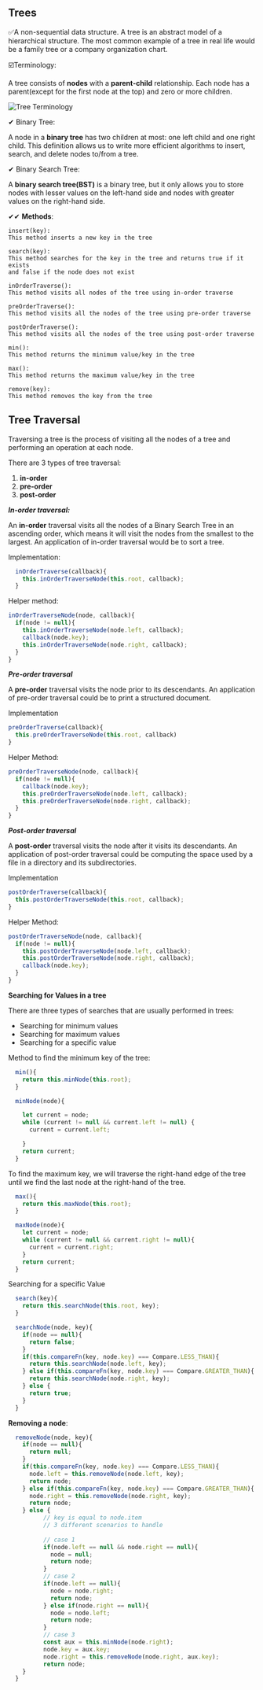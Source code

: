## Trees

✅A non-sequential data structure. A tree is an abstract model of a hierarchical structure. The most common example of a tree in real life would be a family tree or a company organization chart.

☑️Terminology:

A tree consists of __nodes__ with a __parent-child__ relationship. Each node has a parent(except for the first node at the top) and zero or more children.

![Tree Terminology](tree.png)


✔ Binary Tree:

A node in a __binary tree__ has two children at most: one left child and one right child. This definition allows us to write more efficient algorithms to insert, search, and delete nodes to/from a tree.

✔ Binary Search Tree:

A __binary search tree(BST)__ is a binary tree, but it only allows you to store nodes with lesser values on the left-hand side and nodes with greater values on the right-hand side.

✔✔ __Methods__:

```
insert(key):
This method inserts a new key in the tree
```
```
search(key):
This method searches for the key in the tree and returns true if it exists
and false if the node does not exist
```
```
inOrderTraverse():
This method visits all nodes of the tree using in-order traverse
```
```
preOrderTraverse():
This method visits all the nodes of the tree using pre-order traverse
```
```
postOrderTraverse():
This method visits all the nodes of the tree using post-order traverse
```
```
min():
This method returns the minimum value/key in the tree
```
```
max():
This method returns the maximum value/key in the tree
```
```
remove(key):
This method removes the key from the tree
```
##  Tree Traversal

Traversing a tree is the process of visiting all the nodes of a tree and performing an operation at each node.

There are 3 types of tree traversal:
<ol>
  <li><strong>in-order</strong>
  <li><strong>pre-order</strong>
  <li><strong>post-order</strong>
</ol>


***In-order traversal:***

An __in-order__ traversal visits all the nodes of a Binary Search Tree in an ascending order, which means it will visit the nodes from the smallest to the largest. An application of in-order traversal would be to sort a tree.

Implementation:
```JavaScript
  inOrderTraverse(callback){
    this.inOrderTraverseNode(this.root, callback);
  }
  ```
  Helper method:
  ```JavaScript
  inOrderTraverseNode(node, callback){
    if(node != null){
      this.inOrderTraverseNode(node.left, callback);
      callback(node.key);
      this.inOrderTraverseNode(node.right, callback);
    }
  }
  ```
  ***Pre-order traversal***

  A __pre-order__ traversal visits the node prior to its descendants. An application of pre-order traversal could be to print a structured document.

  Implementation
  ```JavaScript
  preOrderTraverse(callback){
    this.preOrderTraverseNode(this.root, callback)
  }
  ```
  Helper Method:
  ```JavaScript
  preOrderTraverseNode(node, callback){
    if(node != null){
      callback(node.key);
      this.preOrderTraverseNode(node.left, callback);
      this.preOrderTraverseNode(node.right, callback);
    }
  }
  ```

  ***Post-order traversal***

  A __post-order__ traversal visits the node after it visits its descendants. An application of post-order traversal could be computing the space used by a file in a directory and its subdirectories.

  Implementation
  ```JavaScript
  postOrderTraverse(callback){
    this.postOrderTraverseNode(this.root, callback);
  }
  ```
  Helper Method:
  ```JavaScript
  postOrderTraverseNode(node, callback){
    if(node != null){
      this.postOrderTraverseNode(node.left, callback);
      this.postOrderTraverseNode(node.right, callback);
      callback(node.key);
    }
  }
  ```

  __Searching for Values in a tree__

  There are three types of searches that are usually performed in trees:
  <ul>
    <li>Searching for minimum values</li>
    <li>Searching for maximum values</li>
    <li>Searching for a specific value</li>
  </ul>

  Method to find the minimum key of the tree:
  ```JavaScript
    min(){
      return this.minNode(this.root);
    }

    minNode(node){

      let current = node;
      while (current != null && current.left != null) {
        current = current.left;

      }
      return current;
    }
  ```

  To find the maximum key, we will traverse the right-hand edge of the tree until we find the last node at the right-hand of the tree.
  ```JavaScript
    max(){
      return this.maxNode(this.root);
    }

    maxNode(node){
      let current = node;
      while (current != null && current.right != null){
        current = current.right;
      }
      return current;
    }
  ```
  Searching for a specific Value
  ```JavaScript
    search(key){
      return this.searchNode(this.root, key);
    }

    searchNode(node, key){
      if(node == null){
        return false;
      }
      if(this.compareFn(key, node.key) === Compare.LESS_THAN){
        return this.searchNode(node.left, key);
      } else if(this.compareFn(key, node.key) === Compare.GREATER_THAN){
        return this.searchNode(node.right, key);
      } else {
        return true;
      }
    }
  ```

  __Removing a node__:
  ```JavaScript
    removeNode(node, key){
      if(node == null){
        return null;
      }
      if(this.compareFn(key, node.key) === Compare.LESS_THAN){
        node.left = this.removeNode(node.left, key);
        return node;        
      } else if(this.compareFn(key, node.key) === Compare.GREATER_THAN){
        node.right = this.removeNode(node.right, key);
        return node;
      } else {
            // key is equal to node.item
            // 3 different scenarios to handle
            
            // case 1
            if(node.left == null && node.right == null){
              node = null;
              return node;
            }
            // case 2
            if(node.left == null){
              node = node.right;
              return node;
            } else if(node.right == null){
              node = node.left;
              return node;
            }
            // case 3
            const aux = this.minNode(node.right);
            node.key = aux.key;
            node.right = this.removeNode(node.right, aux.key);
            return node;
      }
    }
  ```
